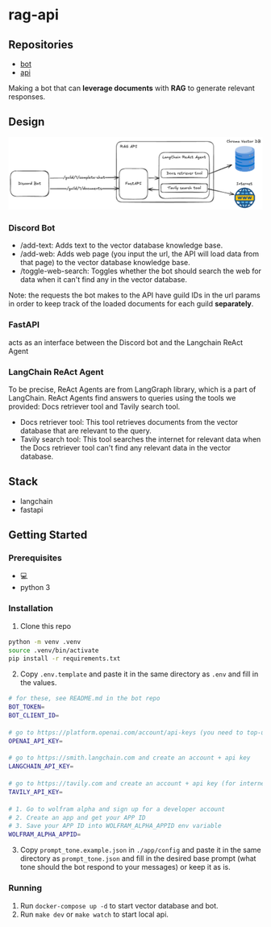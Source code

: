 # rag-api

## Repositories

- [bot](https://github.com/seg-org/rag-bot)
- [api](https://github.com/seg-org/rag-api)

Making a bot that can **leverage documents** with **RAG** to generate relevant responses.

## Design
![diagram](./docs/diagram.png)
### Discord Bot
- /add-text: Adds text to the vector database knowledge base.
- /add-web: Adds web page (you input the url, the API will load data from that page) to the vector database knowledge base.
- /toggle-web-search: Toggles whether the bot should search the web for data when it can't find any in the vector database.

Note: the requests the bot makes to the API have guild IDs in the url params in order to keep track of the loaded documents for each guild **separately**.

### FastAPI
acts as an interface between the Discord bot and the Langchain ReAct Agent

### LangChain ReAct Agent
To be precise, ReAct Agents are from LangGraph library, which is a part of LangChain. ReAct Agents find answers to queries using the tools we provided: Docs retriever tool and Tavily search tool.
- Docs retriever tool: This tool retrieves documents from the vector database that are relevant to the query.
- Tavily search tool: This tool searches the internet for relevant data when the Docs retriever tool can't find any relevant data in the vector database.

## Stack

- langchain
- fastapi

## Getting Started

### Prerequisites

- 💻
- python 3

### Installation

1. Clone this repo

```bash
python -m venv .venv
source .venv/bin/activate
pip install -r requirements.txt
```

2. Copy `.env.template` and paste it in the same directory as `.env` and fill in the values.

```bash
# for these, see README.md in the bot repo
BOT_TOKEN=
BOT_CLIENT_ID=

# go to https://platform.openai.com/account/api-keys (you need to top-up some $$ first)
OPENAI_API_KEY=

# go to https://smith.langchain.com and create an account + api key
LANGCHAIN_API_KEY=

# go to https://tavily.com and create an account + api key (for internet searches when there's no relevant data in rag)
TAVILY_API_KEY=

# 1. Go to wolfram alpha and sign up for a developer account
# 2. Create an app and get your APP ID
# 3. Save your APP ID into WOLFRAM_ALPHA_APPID env variable
WOLFRAM_ALPHA_APPID=
```

3. Copy `prompt_tone.example.json` in `./app/config` and paste it in the same directory as `prompt_tone.json` and fill in the desired base prompt (what tone should the bot respond to your messages) or keep it as is.

### Running

1. Run `docker-compose up -d` to start vector database and bot.
2. Run `make dev` or `make watch` to start local api.
